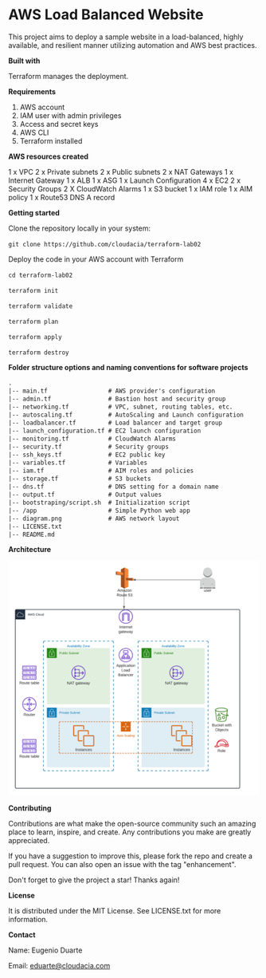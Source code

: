 # AWS Load Balanced Website

This project aims to deploy a sample website in a load-balanced, highly available, and resilient manner utilizing automation and AWS best practices.

**Built with**

Terraform manages the deployment.

**Requirements**

1. AWS account
2. IAM user with admin privileges
3. Access and secret keys
4. AWS CLI
5. Terraform installed

**AWS resources created**

1 x VPC
2 x Private subnets
2 x Public subnets
2 x NAT Gateways
1 x Internet Gateway
1 x ALB
1 x ASG
1 x Launch Configuration
4 x EC2
2 x Security Groups
2 X CloudWatch Alarms
1 x S3 bucket
1 x IAM role
1 x AIM policy
1 x Route53 DNS A record

**Getting started**

Clone the repository locally in your system:

`git clone https://github.com/cloudacia/terraform-lab02`

Deploy the code in your AWS account with Terraform

`cd terraform-lab02`

`terraform init`

`terraform validate`

`terraform plan`

`terraform apply`

`terraform destroy`

**Folder structure options and naming conventions for software projects**
```
.
|-- main.tf                 # AWS provider's configuration
|-- admin.tf                # Bastion host and security group
|-- networking.tf           # VPC, subnet, routing tables, etc.
|-- autoscaling.tf          # AutoScaling and Launch configuration
|-- loadbalancer.tf         # Load balancer and target group
|-- launch_configuration.tf # EC2 launch configuration
|-- monitoring.tf           # CloudWatch Alarms
|-- security.tf             # Security groups
|-- ssh_keys.tf             # EC2 public key
|-- variables.tf            # Variables
|-- iam.tf                  # AIM roles and policies
|-- storage.tf              # S3 buckets
|-- dns.tf                  # DNS setting for a domain name
|-- output.tf               # Output values
|-- bootstraping/script.sh  # Initialization script
|-- /app                    # Simple Python web app
|-- diagram.png             # AWS network layout
|-- LICENSE.txt
|-- README.md
```

**Architecture**

![Screenshot](diagram02.png)

**Contributing**

Contributions are what make the open-source community such an amazing place to learn, inspire, and create. Any contributions you make are greatly appreciated.

If you have a suggestion to improve this, please fork the repo and create a pull request. You can also open an issue with the tag "enhancement".

Don't forget to give the project a star! Thanks again!

**License**

It is distributed under the MIT License. See LICENSE.txt for more information.

**Contact**

Name: Eugenio Duarte

Email: eduarte@cloudacia.com
